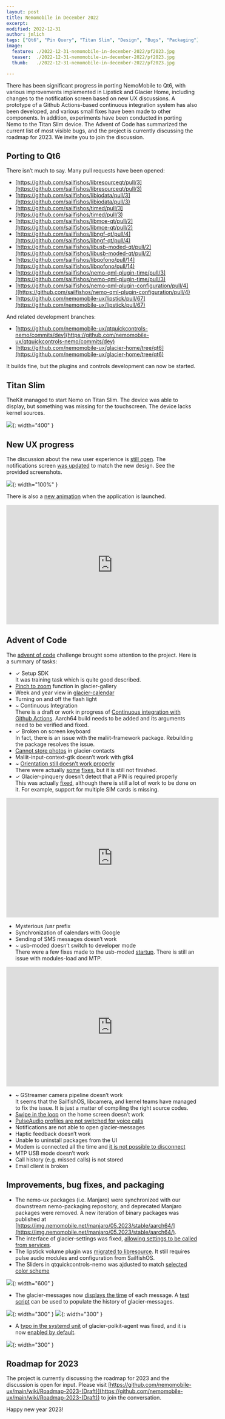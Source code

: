 ```yaml
---
layout: post
title: Nemomobile in December 2022
excerpt: 
modified: 2022-12-31
author: jmlich
tags: ["Qt6", "Pin Query", "Titan Slim", "Design", "Bugs", "Packaging"]
image:
  feature: ./2022-12-31-nemomobile-in-december-2022/pf2023.jpg
  teaser:  ./2022-12-31-nemomobile-in-december-2022/pf2023.jpg
  thumb:   ./2022-12-31-nemomobile-in-december-2022/pf2023.jpg

---
```


There has been significant progress in porting NemoMobile to Qt6, with various improvements
implemented in Lipstick and Glacier Home, including changes to the notification screen based
on new UX discussions. A prototype of a Github Actions-based continuous integration system
has also been developed, and various small fixes have been made to other components. In addition,
experiments have been conducted in porting Nemo to the Titan Slim device. The Advent of Code has
summarized the current list of most visible bugs, and the project is currently discussing the
roadmap for 2023. We invite you to join the discussion.

## Porting to Qt6

There isn’t much to say. Many pull requests have been opened:

-    [https://github.com/sailfishos/libresourceqt/pull/3](https://github.com/sailfishos/libresourceqt/pull/3)
-    [https://github.com/sailfishos/libiodata/pull/3](https://github.com/sailfishos/libiodata/pull/3)
-    [https://github.com/sailfishos/timed/pull/3](https://github.com/sailfishos/timed/pull/3)
-    [https://github.com/sailfishos/libmce-qt/pull/2](https://github.com/sailfishos/libmce-qt/pull/2)
-    [https://github.com/sailfishos/libngf-qt/pull/4](https://github.com/sailfishos/libngf-qt/pull/4)
-    [https://github.com/sailfishos/libusb-moded-qt/pull/2](https://github.com/sailfishos/libusb-moded-qt/pull/2)
-    [https://github.com/sailfishos/libqofono/pull/14](https://github.com/sailfishos/libqofono/pull/14)
-    [https://github.com/sailfishos/nemo-qml-plugin-time/pull/3](https://github.com/sailfishos/nemo-qml-plugin-time/pull/3)
-    [https://github.com/sailfishos/nemo-qml-plugin-configuration/pull/4]([https://github.com/sailfishos/nemo-qml-plugin-configuration/pull/4)
-    [https://github.com/nemomobile-ux/lipstick/pull/67](https://github.com/nemomobile-ux/lipstick/pull/67)

And related development branches:

-    [https://github.com/nemomobile-ux/qtquickcontrols-nemo/commits/dev](https://github.com/nemomobile-ux/qtquickcontrols-nemo/commits/dev)
-    [https://github.com/nemomobile-ux/glacier-home/tree/qt6](https://github.com/nemomobile-ux/glacier-home/tree/qt6)

It builds fine, but the plugins and controls development can now be started.

## Titan Slim

TheKit managed to start Nemo on Titan Slim. The device was able to display, but something was missing for the touchscreen. The device lacks kernel sources.

![](/images/2022-12-31-nemomobile-in-december-2022/titan.jpg){: width="400" }

## New UX progress

The discussion about the new user experience is [still open](https://github.com/nemomobile-ux/main/issues/41).
The notifications screen [was updated](https://github.com/nemomobile-ux/glacier-home/pull/208) to match the new
design. See the provided screenshots.

![](/images/2022-12-31-nemomobile-in-december-2022/new-notifications.jpg){: width="100%" }

There is also a [new animation](https://github.com/nemomobile-ux/glacier-home/commit/b432253ad99dabcdf75d64ceca8ed2f168410a10)
when the application is launched.

<iframe width="560" height="315" src="https://www.youtube.com/embed/hoiRE_XPwvc" title="YouTube video player" frameborder="0" allow="accelerometer; autoplay; clipboard-write; encrypted-media; gyroscope; picture-in-picture" allowfullscreen></iframe>

## Advent of Code

The [advent of code](/pages/advent-of-code/) challenge brought some attention to the project. Here is a summary of tasks:

- ✓ Setup SDK  
It was training task which is quite good described.
- [Pinch to zoom](https://github.com/nemomobile-ux/glacier-gallery/issues/20) function in glacier-gallery
- Week and year view in [glacier-calendar](https://github.com/nemomobile-ux/glacier-calendar/)
- Turning on and off the flash light
- ~ Continuous Integration  
  There is a draft or work in progress of [Continuous integration with Github Actions](https://github.com/jmlich/glacier-home/blob/master/.github/workflows/build.yml).
  Aarch64 build needs to be added and its arguments need to be verified and fixed.
- ✓ Broken on screen keyboard  
In fact, there is an issue with the maliit-framework package. Rebuilding the package resolves the issue.
- [Cannot store photos](https://github.com/nemomobile-ux/glacier-contacts/issues/64) in glacier-contacts
- Maliit-input-context-gtk doesn’t work with gtk4
- ~ [Orientation still doesn’t work properly](https://github.com/nemomobile-ux/main/issues/39)  
There were actually [some](https://github.com/nemomobile-ux/glacier-home/commit/ce6b2bd7eb01d8ed59480cb192e3f4a30b72d89d)
[fixes](https://github.com/nemomobile-ux/glacier-home/commit/89cb775cfab304544b7c5817a100e6d644ace919), but it is still not finished.
- ✓ Glacier-pinquery doesn’t detect that a PIN is required properly  
This was actually [fixed](https://github.com/nemomobile-ux/glacier-pinquery/pull/19), although there is still
a lot of work to be done on it. For example, support for multiple SIM cards is missing.

<iframe width="560" height="315" src="https://www.youtube.com/embed/ZGL0q-oaFjQ" title="YouTube video player" frameborder="0" allow="accelerometer; autoplay; clipboard-write; encrypted-media; gyroscope; picture-in-picture" allowfullscreen></iframe>

- Mysterious /usr prefix
- Synchronization of calendars with Google
- Sending of SMS messages doesn’t work
- ~ usb-moded doesn’t switch to developer mode  
There were a few fixes made to the usb-moded [startup](https://github.com/nemomobile-ux/nemo-packaging/commit/8235827b2551ef3f85c756bc962063d8f7ad849f).
There is still an issue with modules-load and MTP.

<iframe width="560" height="315" src="https://www.youtube.com/embed/59pGRgUBVho" title="YouTube video player" frameborder="0" allow="accelerometer; autoplay; clipboard-write; encrypted-media; gyroscope; picture-in-picture" allowfullscreen></iframe>


- ~ GStreamer camera pipeline doesn’t work  
It seems that the SailfishOS, libcamera, and kernel teams have managed to fix the issue. It is just a matter of compiling the right source codes.
- [Swipe in the loop](https://github.com/nemomobile-ux/main/issues/27) on the home screen doesn’t work
- [PulseAudio profiles are not switched for voice calls](https://github.com/nemomobile-ux/main/issues/34)
- Notifications are not able to open glacier-messages
- Haptic feedback doesn’t work
- Unable to uninstall packages from the UI
- Modem is connected all the time and [it is not possible to disconnect](https://github.com/nemomobile-ux/main/issues/38)
- MTP USB mode doesn’t work
- Call history (e.g. missed calls) is not stored
- Email client is broken

## Improvements, bug fixes, and packaging


- The nemo-ux packages (i.e. Manjaro) were synchronized with our downstream nemo-packaging repository,
and deprecated Manjaro packages were removed. A new iteration of binary packages was published
at [https://img.nemomobile.net/manjaro/05.2023/stable/aarch64/](https://img.nemomobile.net/manjaro/05.2023/stable/aarch64/).
- The interface of glacier-settings was fixed, [allowing settings to be called from services](https://github.com/nemomobile-ux/glacier-settings/commit/b48f9d55f63c4f898d4fc183a896cc62ae04eb51).
- The lipstick volume plugin was [migrated to libresource](https://github.com/nemomobile-ux/lipstick/pull/66).
It still requires pulse audio modules and configuration from SailfishOS.
- The Sliders in qtquickcontrols-nemo was ajdusted to match [selected color scheme](https://github.com/nemomobile-ux/qtquickcontrols-nemo/pull/36)

![](/images/2022-12-31-nemomobile-in-december-2022/sliders.png){: width="600" }

- The glacier-messages now [displays the time](https://github.com/nemomobile-ux/glacier-messages/pull/18) of
each message. A [test script](https://gist.github.com/jmlich/d66cd4c6bf46ba1bc279a3201cc76a5a) can be used to populate the history of glacier-messages.


![](/images/2022-12-31-nemomobile-in-december-2022/messages-before.png){: width="300" }
![](/images/2022-12-31-nemomobile-in-december-2022/messages-after.png){: width="300" }

- A [typo in the systemd unit](https://github.com/nemomobile-ux/glacier-polkit-agent/pull/8) of
glacier-polkit-agent was fixed, and it is now [enabled by default](https://github.com/nemomobile-ux/nemo-packaging/commit/37f35d89c41d052c298d1de4b62593d56f32fd0d).

![](/images/2022-12-31-nemomobile-in-december-2022/polkit-agent.png){: width="300" }

## Roadmap for 2023

The project is currently discussing the roadmap for 2023 and the discussion is open for input. Please visit [https://github.com/nemomobile-ux/main/wiki/Roadmap-2023-(Draft)](https://github.com/nemomobile-ux/main/wiki/Roadmap-2023-(Draft)) to join the conversation.

Happy new year 2023!

